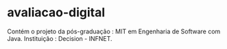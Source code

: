 # avaliacao-digital
Contém o projeto da pós-graduação : MIT em Engenharia de Software com Java.
Instituição : Decision - INFNET.
